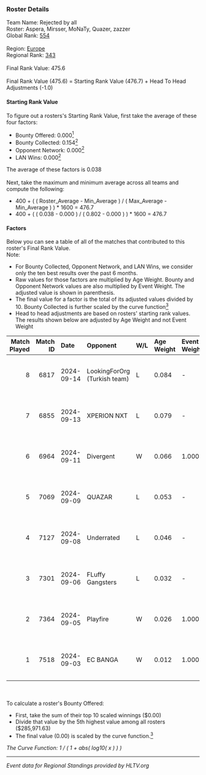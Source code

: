 ### Roster Details<br />
Team Name: Rejected by all<br />
Roster: Aspera, Mirsser, MoNaTy, Quazer, zazzer<br />
Global Rank: [554](../../standings_global_2025_02_28.md)<br />
<br />
Region: [Europe]( ../../standings_europe_2025_02_28.md)<br />
Regional Rank: [343]( ../../standings_europe_2025_02_28.md)<br />
<br />
Final Rank Value:  475.6<br />
<br />
Final Rank Value (475.6) = Starting Rank Value (476.7) + Head To Head Adjustments (-1.0)<br />

#### Starting Rank Value<br />
To figure out a rosters's Starting Rank Value, first take the average of these four factors:<br />
- Bounty Offered: 0.000[<sup>1</sup>](#table2)
- Bounty Collected: 0.154[<sup>2</sup>](#table1)
- Opponent Network: 0.000[<sup>2</sup>](#table1)
- LAN Wins: 0.000[<sup>2</sup>](#table1)

The average of these factors is 0.038<br />
<br />
Next, take the maximum and minimum average across all teams and compute the following:<br />
- 400 + ( ( Roster_Average - Min_Average ) / ( Max_Average - Min_Average ) ) * 1600 = 476.7
- 400 + ( ( 0.038 - 0.000 ) / ( 0.802 - 0.000 ) ) * 1600 = 476.7


#### Factors<br />
Below you can see a table of all of the matches that contributed to this roster's Final Rank Value.<br />
Note:<br />

- For Bounty Collected, Opponent Network, and LAN Wins, we consider only the ten best results over the past 6 months.
- Raw values for those factors are multiplied by Age Weight. Bounty and Opponent Network values are also multiplied by Event Weight. The adjusted value is shown in parenthesis.
- The final value for a factor is the total of its adjusted values divided by 10. Bounty Collected is further scaled by the curve function[<sup>3</sup>](#curveFunction)
- Head to head adjustments are based on rosters' starting rank values. The results shown below are adjusted by Age Weight and not Event Weight
<span id="table1"></span><br />


| Match Played | Match ID | Date       | Opponent                     | W/L | Age Weight | Event Weight | Bounty Collected | Opponent Network | LAN Wins  | H2H Adj. | Roster                                  |
| -: | -: | :- | :- | :- | :- | :- | :- | :- | :- | -: | :- |
|            8 |     6817 | 2024-09-14 | LookingForOrg (Turkish team) | L   | 0.084      | -            | -                | -                | -         |    -1.61 | Aspera, Mirsser, MoNaTy, Quazer, zazzer |
|            7 |     6855 | 2024-09-13 | XPERION NXT                  | L   | 0.079      | -            | -                | -                | -         |    -0.61 | Aspera, Mirsser, MoNaTy, Quazer, zazzer |
|            6 |     6964 | 2024-09-11 | Divergent                    | W   | 0.066      | 1.000        | 0.000 (0.000)    | 0.003 (0.000)    | 0 (0.000) |     1.07 | Aspera, Mirsser, MoNaTy, Quazer, zazzer |
|            5 |     7069 | 2024-09-09 | QUAZAR                       | L   | 0.053      | -            | -                | -                | -         |    -0.22 | Aspera, Mirsser, MoNaTy, Quazer, zazzer |
|            4 |     7127 | 2024-09-08 | Underrated                   | L   | 0.046      | -            | -                | -                | -         |    -0.29 | Aspera, Mirsser, MoNaTy, Quazer, zazzer |
|            3 |     7301 | 2024-09-06 | FLuffy Gangsters             | L   | 0.032      | -            | -                | -                | -         |    -0.06 | Aspera, Mirsser, MoNaTy, Quazer, zazzer |
|            2 |     7364 | 2024-09-05 | Playfire                     | W   | 0.026      | 1.000        | 0.001 (0.000)    | 0.000 (0.000)    | 0 (0.000) |     0.47 | Aspera, Mirsser, MoNaTy, Quazer, zazzer |
|            1 |     7518 | 2024-09-03 | EC BANGA                     | W   | 0.012      | 1.000        | 0.000 (0.000)    | 0.058 (0.001)    | 0 (0.000) |     0.22 | Aspera, Mirsser, MoNaTy, Quazer, zazzer |

<br />
<span id="table2"></span><br />
To calculate a roster's Bounty Offered:<br />

- First, take the sum of their top 10 scaled winnings ($0.00)
- Divide that value by the 5th highest value among all rosters ($285,971.63)
- The final value (0.00) is scaled by the curve function.[<sup>3</sup>](#curveFunction)

<span id="curveFunction"></span>_The Curve Function: 1 / ( 1 + abs( log10( x ) ) )_<br />

---
_Event data for Regional Standings provided by HLTV.org_<br />
